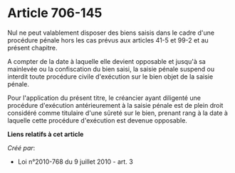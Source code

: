 # Article 706-145

Nul ne peut valablement disposer des biens saisis dans le cadre d'une procédure pénale hors les cas prévus aux articles 41-5
et 99-2 et au présent chapitre. 

A compter de la date à laquelle elle devient opposable et jusqu'à sa mainlevée ou la confiscation du bien saisi, la saisie
pénale suspend ou interdit toute procédure civile d'exécution sur le bien objet de la saisie pénale. 

Pour l'application du présent titre, le créancier ayant diligenté une procédure d'exécution antérieurement à la saisie pénale
est de plein droit considéré comme titulaire d'une sûreté sur le bien, prenant rang à la date à laquelle cette procédure
d'exécution est devenue opposable.

**Liens relatifs à cet article**

_Créé par_:

  - Loi n°2010-768 du 9 juillet 2010 - art. 3
